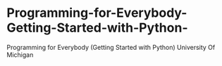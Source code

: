 # Programming-for-Everybody-Getting-Started-with-Python-
Programming for Everybody (Getting Started with Python)  University Of Michigan
